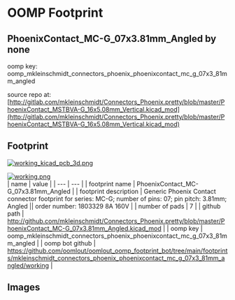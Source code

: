 # OOMP Footprint  
## PhoenixContact_MC-G_07x3.81mm_Angled  by none  
  
oomp key: oomp_mkleinschmidt_connectors_phoenix_phoenixcontact_mc_g_07x3_81mm_angled  
  
source repo at: [http://gitlab.com/mkleinschmidt/Connectors_Phoenix.pretty/blob/master/PhoenixContact_MSTBVA-G_16x5.08mm_Vertical.kicad_mod](http://gitlab.com/mkleinschmidt/Connectors_Phoenix.pretty/blob/master/PhoenixContact_MSTBVA-G_16x5.08mm_Vertical.kicad_mod)  
## Footprint  
  
[![working_kicad_pcb_3d.png](working_kicad_pcb_3d_600.png)](working_kicad_pcb_3d.png)  
  
[![working.png](working_600.png)](working.png)  
| name | value | 
| --- | --- | 
| footprint name | PhoenixContact_MC-G_07x3.81mm_Angled | 
| footprint description | Generic Phoenix Contact connector footprint for series: MC-G; number of pins: 07; pin pitch: 3.81mm; Angled || order number: 1803329 8A 160V | 
| number of pads | 7 | 
| github path | http://github.com/mkleinschmidt/Connectors_Phoenix.pretty/blob/master/PhoenixContact_MC-G_07x3.81mm_Angled.kicad_mod | 
| oomp key | oomp_mkleinschmidt_connectors_phoenix_phoenixcontact_mc_g_07x3_81mm_angled | 
| oomp bot github | https://github.com/oomlout/oomlout_oomp_footprint_bot/tree/main/footprints/mkleinschmidt_connectors_phoenix_phoenixcontact_mc_g_07x3_81mm_angled/working | 
## Images  
